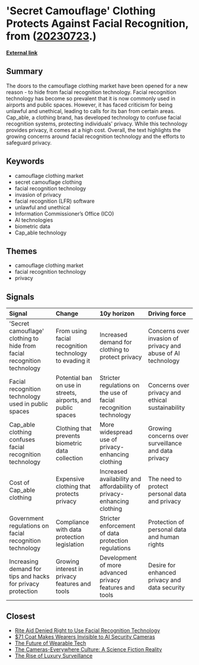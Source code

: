 # __'Secret Camouflage' Clothing Protects Against Facial Recognition__, from ([20230723](https://kghosh.substack.com/p/20230723).)

__[External link](https://www.thesun.co.uk/tech/21786802/camouflage-clothing-hide-facial-recognition-ai/?utm_source=substack&utm_medium=email)__



## Summary

The doors to the camouflage clothing market have been opened for a new reason - to hide from facial recognition technology. Facial recognition technology has become so prevalent that it is now commonly used in airports and public spaces. However, it has faced criticism for being unlawful and unethical, leading to calls for its ban from certain areas. Cap_able, a clothing brand, has developed technology to confuse facial recognition systems, protecting individuals' privacy. While this technology provides privacy, it comes at a high cost. Overall, the text highlights the growing concerns around facial recognition technology and the efforts to safeguard privacy.

## Keywords

* camouflage clothing market
* secret camouflage clothing
* facial recognition technology
* invasion of privacy
* facial recognition (LFR) software
* unlawful and unethical
* Information Commissioner’s Office (ICO)
* AI technologies
* biometric data
* Cap_able technology

## Themes

* camouflage clothing market
* facial recognition technology
* privacy

## Signals

| Signal                                                                  | Change                                                       | 10y horizon                                                            | Driving force                                                |
|:------------------------------------------------------------------------|:-------------------------------------------------------------|:-----------------------------------------------------------------------|:-------------------------------------------------------------|
| 'Secret camouflage' clothing to hide from facial recognition technology | From using facial recognition technology to evading it       | Increased demand for clothing to protect privacy                       | Concerns over invasion of privacy and abuse of AI technology |
| Facial recognition technology used in public spaces                     | Potential ban on use in streets, airports, and public spaces | Stricter regulations on the use of facial recognition technology       | Concerns over privacy and ethical sustainability             |
| Cap_able clothing confuses facial recognition technology                | Clothing that prevents biometric data collection             | More widespread use of privacy-enhancing clothing                      | Growing concerns over surveillance and data privacy          |
| Cost of Cap_able clothing                                               | Expensive clothing that protects privacy                     | Increased availability and affordability of privacy-enhancing clothing | The need to protect personal data and privacy                |
| Government regulations on facial recognition technology                 | Compliance with data protection legislation                  | Stricter enforcement of data protection regulations                    | Protection of personal data and human rights                 |
| Increasing demand for tips and hacks for privacy protection             | Growing interest in privacy features and tools               | Development of more advanced privacy features and tools                | Desire for enhanced privacy and data security                |

## Closest

* [Rite Aid Denied Right to Use Facial Recognition Technology](860579742aa1ee0b528d16ec24f2ff83)
* [$71 Coat Makes Wearers Invisible to AI Security Cameras](4140e375969a4396e244eb285ef19caa)
* [The Future of Wearable Tech](a81c4775b91ccd0db3e1b84da893ac6f)
* [The Cameras-Everywhere Culture: A Science Fiction Reality](7790ecd5c227bae024a54ac5725ac978)
* [The Rise of Luxury Surveillance](382ab5700ea4e7c189a438c6e024ef18)